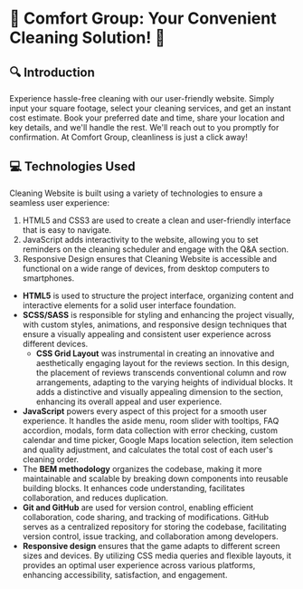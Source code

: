 # 🧹 Comfort Group: Your Convenient Cleaning Solution! :broom:

## 🔍 Introduction

Experience hassle-free cleaning with our user-friendly website. Simply input
your square footage, select your cleaning services, and get an instant cost
estimate. Book your preferred date and time, share your location and key
details, and we'll handle the rest. We'll reach out to you promptly for
confirmation. At Comfort Group, cleanliness is just a click away!

## :computer: Technologies Used

Cleaning Website is built using a variety of technologies to ensure a seamless
user experience:

1. HTML5 and CSS3 are used to create a clean and user-friendly interface that is
   easy to navigate.
2. JavaScript adds interactivity to the website, allowing you to set reminders
   on the cleaning scheduler and engage with the Q&A section.
3. Responsive Design ensures that Cleaning Website is accessible and functional
   on a wide range of devices, from desktop computers to smartphones.

- **HTML5** is used to structure the project interface, organizing content and
  interactive elements for a solid user interface foundation.
- **SCSS/SASS** is responsible for styling and enhancing the project visually,
  with custom styles, animations, and responsive design techniques that ensure a
  visually appealing and consistent user experience across different devices.
  - **CSS Grid Layout** was instrumental in creating an innovative and
    aesthetically engaging layout for the reviews section. In this design, the
    placement of reviews transcends conventional column and row arrangements,
    adapting to the varying heights of individual blocks. It adds a distinctive
    and visually appealing dimension to the section, enhancing its overall
    appeal and user experience.
- **JavaScript** powers every aspect of this project for a smooth user
  experience. It handles the aside menu, room slider with tooltips, FAQ
  accordion, modals, form data collection with error checking, custom calendar
  and time picker, Google Maps location selection, item selection and quality
  adjustment, and calculates the total cost of each user's cleaning order.
- The **BEM methodology** organizes the codebase, making it more maintainable
  and scalable by breaking down components into reusable building blocks. It
  enhances code understanding, facilitates collaboration, and reduces
  duplication.
- **Git and GitHub** are used for version control, enabling efficient
  collaboration, code sharing, and tracking of modifications. GitHub serves as a
  centralized repository for storing the codebase, facilitating version control,
  issue tracking, and collaboration among developers.
- **Responsive design** ensures that the game adapts to different screen sizes
  and devices. By utilizing CSS media queries and flexible layouts, it provides
  an optimal user experience across various platforms, enhancing accessibility,
  satisfaction, and engagement.
